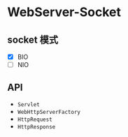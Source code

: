 # WebServer-Socket

## socket 模式

- [x] BIO
- [ ] NIO

## API

- `Servlet`
- `WebHttpServerFactory`
- `HttpRequest`
- `HttpResponse`




